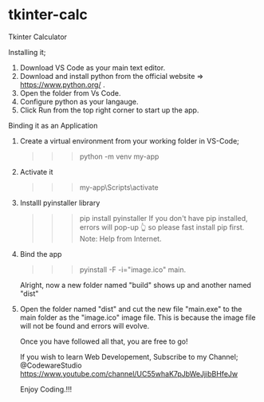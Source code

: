 # tkinter-calc
Tkinter Calculator

Installing it;

1. Download VS Code as your main text editor.
2. Download and install python from the official website => https://www.python.org/ .
3. Open the folder from Vs Code.
4. Configure python as your langauge.
5. Click Run from the top right corner to start up the app.

Binding it as an Application
1. Create a virtual environment from your working folder in VS-Code;
    >>>python -m venv my-app
2. Activate it
    >>>my-app\Scripts\activate
3. Installl pyinstaller library
    >>>pip install pyinstaller
    If you don't have pip installed, errors will pop-up 👆 so please fast install pip first. Note: Help from Internet.
4. Bind the app
    >>>pyinstall -F -i="image.ico" main.

   Alright, now a new folder named "build" shows up and another named "dist"
5. Open the folder named "dist" and cut the new file "main.exe" to the main folder as the "image.ico" image file. This is because the image file will not be found and errors will evolve.

    Once you have followed all that, you are free to go!

   If you wish to learn Web Developement, Subscribe to my Channel;
   @CodewareStudio https://www.youtube.com/channel/UC55whaK7pJbWeJjibBHfeJw

   Enjoy Coding.!!!
